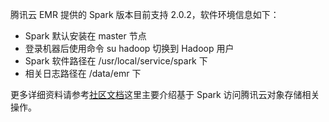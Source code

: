 腾讯云 EMR 提供的 Spark 版本目前支持 2.0.2，软件环境信息如下：
- Spark 默认安装在 master 节点
- 登录机器后使用命令 su hadoop 切换到 Hadoop 用户
- Spark 软件路径在 /usr/local/service/spark 下
- 相关日志路径在 /data/emr 下

更多详细资料请参考[社区文档](http://spark.apache.org/docs/2.0.2/)这里主要介绍基于 Spark 访问腾讯云对象存储相关操作。